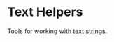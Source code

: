 # Text Helpers
Tools for working with text [strings](https://developer.mozilla.org/en-US/docs/Web/JavaScript/Reference/Global_Objects/String).

